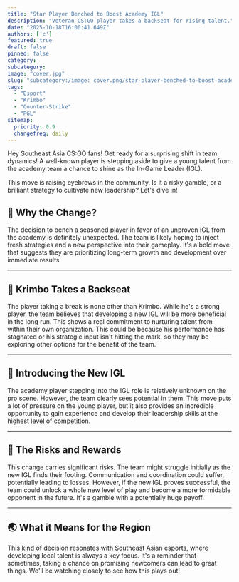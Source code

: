 ```yaml
---
title: "Star Player Benched to Boost Academy IGL"
description: "Veteran CS:GO player takes a backseat for rising talent."
date: "2025-10-18T16:00:41.649Z"
authors: ['c']
featured: true
draft: false
pinned: false
category:
subcategory:
image: "cover.jpg"
slug: "subcategory:/image: cover.png/star-player-benched-to-boost-academy-igl"
tags:
  - "Esport"
  - "Krimbo"
  - "Counter-Strike"
  - "PGL"
sitemap:
  priority: 0.9
  changefreq: daily
---
```

Hey Southeast Asia CS:GO fans! Get ready for a surprising shift in team dynamics! A well-known player is stepping aside to give a young talent from the academy team a chance to shine as the In-Game Leader (IGL).

This move is raising eyebrows in the community. Is it a risky gamble, or a brilliant strategy to cultivate new leadership? Let's dive in!

## 🤔 Why the Change?

The decision to bench a seasoned player in favor of an unproven IGL from the academy is definitely unexpected. The team is likely hoping to inject fresh strategies and a new perspective into their gameplay. It's a bold move that suggests they are prioritizing long-term growth and development over immediate results.

---

## 🌟 Krimbo Takes a Backseat

The player taking a break is none other than Krimbo. While he's a strong player, the team believes that developing a new IGL will be more beneficial in the long run. This shows a real commitment to nurturing talent from within their own organization. This could be because his performance has stagnated or his strategic input isn't hitting the mark, so they may be exploring other options for the benefit of the team.

---

## 🚀 Introducing the New IGL

The academy player stepping into the IGL role is relatively unknown on the pro scene. However, the team clearly sees potential in them. This move puts a lot of pressure on the young player, but it also provides an incredible opportunity to gain experience and develop their leadership skills at the highest level of competition.

---

## 🎯 The Risks and Rewards

This change carries significant risks. The team might struggle initially as the new IGL finds their footing. Communication and coordination could suffer, potentially leading to losses. However, if the new IGL proves successful, the team could unlock a whole new level of play and become a more formidable opponent in the future. It's a gamble with a potentially huge payoff.

---

## 🌏 What it Means for the Region

This kind of decision resonates with Southeast Asian esports, where developing local talent is always a key focus. It's a reminder that sometimes, taking a chance on promising newcomers can lead to great things. We'll be watching closely to see how this plays out!